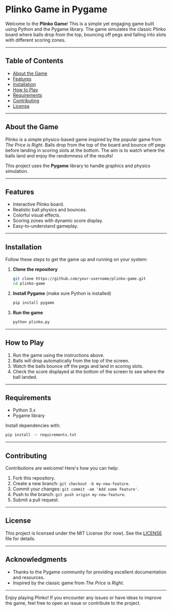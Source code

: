# Plinko Game in Pygame

Welcome to the **Plinko Game**! This is a simple yet engaging game built using Python and the Pygame library. The game simulates the classic Plinko board where balls drop from the top, bouncing off pegs and falling into slots with different scoring zones.

---

## Table of Contents
- [About the Game](#about-the-game)
- [Features](#features)
- [Installation](#installation)
- [How to Play](#how-to-play)
- [Requirements](#requirements)
- [Contributing](#contributing)
- [License](#license)

---

## About the Game
Plinko is a simple physics-based game inspired by the popular game from *The Price is Right*. Balls drop from the top of the board and bounce off pegs before landing in scoring slots at the bottom. The aim is to watch where the balls land and enjoy the randomness of the results!

This project uses the **Pygame** library to handle graphics and physics simulation.

---

## Features
- Interactive Plinko board.
- Realistic ball physics and bounces.
- Colorful visual effects.
- Scoring zones with dynamic score display.
- Easy-to-understand gameplay.

---

## Installation
Follow these steps to get the game up and running on your system:

1. **Clone the repository**
   ```bash
   git clone https://github.com/your-username/plinko-game.git
   cd plinko-game
   ```

2. **Install Pygame** (make sure Python is installed)
   ```bash
   pip install pygame
   ```

3. **Run the game**
   ```bash
   python plinko.py
   ```

---

## How to Play
1. Run the game using the instructions above.
2. Balls will drop automatically from the top of the screen.
3. Watch the balls bounce off the pegs and land in scoring slots.
4. Check the score displayed at the bottom of the screen to see where the ball landed.

---

## Requirements
- Python 3.x
- Pygame library

Install dependencies with:
```bash
pip install -r requirements.txt
```

---

## Contributing
Contributions are welcome! Here's how you can help:
1. Fork this repository.
2. Create a new branch: `git checkout -b my-new-feature`.
3. Commit your changes: `git commit -am 'Add some feature'`.
4. Push to the branch: `git push origin my-new-feature`.
5. Submit a pull request.

---

## License
This project is licensed under the MIT License (for now). See the [LICENSE](LICENSE) file for details.

---

## Acknowledgments
- Thanks to the Pygame community for providing excellent documentation and resources.
- Inspired by the classic game from *The Price is Right*.

---

Enjoy playing Plinko! If you encounter any issues or have ideas to improve the game, feel free to open an issue or contribute to the project.
